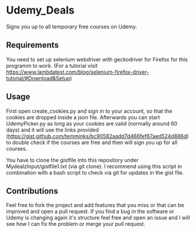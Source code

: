 # Udemy_Deals

Signs you up to all temporary free courses on Udemy.

## Requirements

You need to set up selenium webdriver with geckodriver for Firefox for this programm to work. (For a tutorial visit https://www.lambdatest.com/blog/selenium-firefox-driver-tutorial/#Download&Setup)

## Usage

First open create_cookies.py and sign in to your account, so that the cookies are dropped inside a json file. Afterwards you can start UdemyPicker.py as long as your cookies are valid (normally around 60 days) and it will use the links provided (https://gist.github.com/temminks/bc90582aadd7d466fef67aed524d886d) to double check if the courses are free and then will sign you up for all courses.

You have to clone the gistfile into this repository under MydealzInput/gistfile1.txt (via git clone).
I recommend using this script in combination with a bash script to check via git for updates in the gist file.

## Contributions

Feel free to fork the project and add features that you miss or that can be improved and open a pull request. If you find a bug in the software or Udemy is changing again it's structure feel free and open an issue and I will see how I can fix the problem or merge your pull request.
